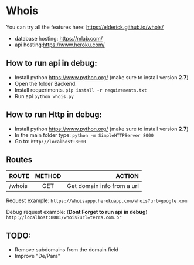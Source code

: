 # Whois
You can try all the features here: https://elderick.github.io/whois/

- database hosting: https://mlab.com/
- api hosting:https://www.heroku.com/


## How to run api in debug:
- Install python https://www.python.org/ (make sure to install version **2.7**)
- Open the folder Backend.
- Install requeriments.
`pip install -r requirements.txt`
- Run api
`python whois.py`

## How to run Http in debug:
- Install python https://www.python.org/ (make sure to install version **2.7**)
- In the main folder type:
`python -m SimpleHTTPServer 8000`
- Go to:
`http://localhost:8000` 
 

## Routes
| ROUTE         |  METHOD       | ACTION                     |
| ------------- |:-------------:| --------------------------:|
| /whois        |     GET       | Get domain info from a url |

Request example:
`https://whoisappp.herokuapp.com/whois?url=google.com`

Debug request example: (**Dont Forget to run api in debug**)
`http://localhost:8081/whois?url=terra.com.br`


## TODO:
- Remove subdomains from the domain field
- Improve "De/Para"
